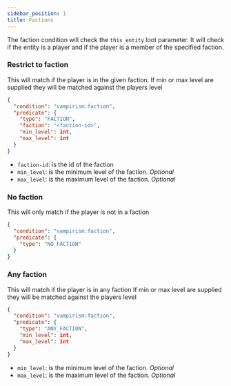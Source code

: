 ```yaml
---
sidebar_position: 1
title: Factions
---
```


The faction condition will check the `this_entity` loot parameter. It will check if the entity is a player and if the player is a member of the specified faction.

### Restrict to faction

This will match if the player is in the given faction.
If min or max level are supplied they will be matched against the players level
```json
{
  "condition": "vampirism:faction",
  "predicate": {
    "type": "FACTION",
    "faction": "<faction-id>",
    "min_level": int,
    "max_level": int
  }
}
```
- `faction-id`: is the id of the faction
- `min_level`: is the minimum level of the faction. *Optional*
- `max_level`: is the maximum level of the faction. *Optional*

### No faction

This will only match if the player is not in a faction

```json
{
  "condition": "vampirism:faction",
  "predicate": {
    "type": "NO_FACTION"
  }
}
```

### Any faction

This will match if the player is in any faction
If min or max level are supplied they will be matched against the players level

```json
{
  "condition": "vampirism:faction",
  "predicate": {
    "type": "ANY_FACTION",
    "min_level": int,
    "max_level": int
  }
}
```

- `min_level`: is the minimum level of the faction. *Optional*
- `max_level`: is the maximum level of the faction. *Optional*